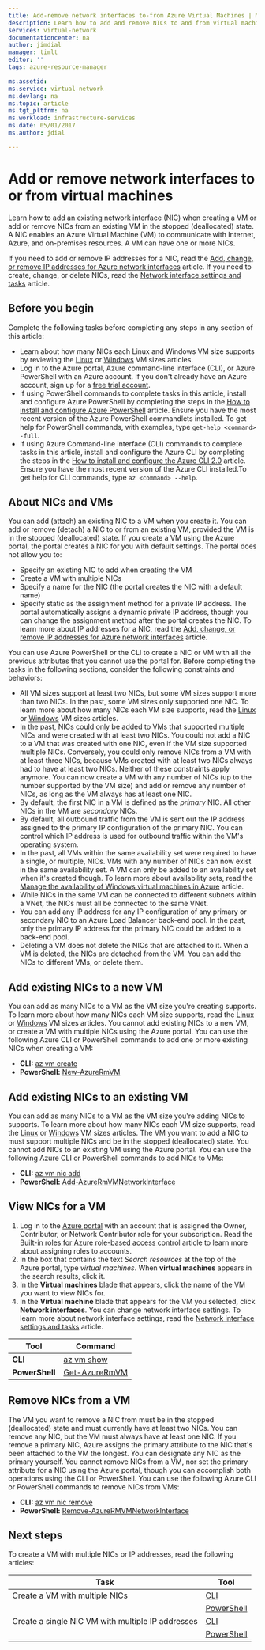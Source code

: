 ```yaml
---
title: Add-remove network interfaces to-from Azure Virtual Machines | Microsoft Docs
description: Learn how to add and remove NICs to and from virtual machines.
services: virtual-network
documentationcenter: na
author: jimdial
manager: timlt
editor: ''
tags: azure-resource-manager

ms.assetid:
ms.service: virtual-network
ms.devlang: na
ms.topic: article
ms.tgt_pltfrm: na
ms.workload: infrastructure-services
ms.date: 05/01/2017
ms.author: jdial

---
```


# Add or remove network interfaces to or from virtual machines

Learn how to add an existing network interface (NIC) when creating a VM or add or remove NICs from an existing VM in the stopped (deallocated) state. A NIC enables an Azure Virtual Machine (VM) to communicate with Internet, Azure, and on-premises resources. A VM can have one or more NICs. 

If you need to add or remove IP addresses for a NIC, read the [Add, change, or remove IP addresses for Azure network interfaces](virtual-network-network-interface-addresses.md) article. If you need to create, change, or delete NICs, read the [Network interface settings and tasks](virtual-network-network-interface.md) article.

## <a name="before"></a>Before you begin

Complete the following tasks before completing any steps in any section of this article:

- Learn about how many NICs each Linux and Windows VM size supports by reviewing the [Linux](../virtual-machines/linux/sizes.md?toc=%2fazure%2fvirtual-network%2ftoc.json) or [Windows](../virtual-machines/virtual-machines-windows-sizes.md?toc=%2fazure%2fvirtual-network%2ftoc.json) VM sizes articles.
- Log in to the Azure portal, Azure command-line interface (CLI), or Azure PowerShell with an Azure account. If you don't already have an Azure account, sign up for a [free trial account](https://azure.microsoft.com/free).
- If using PowerShell commands to complete tasks in this article, install and configure Azure PowerShell by completing the steps in the [How to install and configure Azure PowerShell](/powershell/azureps-cmdlets-docs?toc=%2fazure%2fvirtual-network%2ftoc.json) article. Ensure you have the most recent version of the Azure PowerShell commandlets installed. To get help for PowerShell commands, with examples, type `get-help <command> -full`.
- If using Azure Command-line interface (CLI) commands to complete tasks in this article, install and configure the Azure CLI by completing the steps in the [How to install and configure the Azure CLI 2.0](/cli/azure/install-azure-cli?toc=%2fazure%2fvirtual-network%2ftoc.json) article. Ensure you have the most recent version of the Azure CLI installed.To get help for CLI commands, type `az <command> --help`.

## <a name="about"></a>About NICs and VMs

You can add (attach) an existing NIC to a VM when you create it. You can add or remove (detach) a NIC to or from an existing VM, provided the VM is in the stopped (deallocated) state. If you create a VM using the Azure portal, the portal creates a NIC for you with default settings. The portal does not allow you to:

- Specify an existing NIC to add when creating the VM
- Create a VM with multiple NICs
- Specify a name for the NIC (the portal creates the NIC with a default name)
- Specify static as the assignment method for a private IP address. The portal automatically assigns a dynamic private IP address, though you can change the assignment method after the portal creates the NIC. To learn more about IP addresses for a NIC, read the [Add, change, or remove IP addresses for Azure network interfaces](virtual-network-network-interface-addresses.md) article.

You can use Azure PowerShell or the CLI to create a NIC or VM with all the previous attributes that you cannot use the portal for. Before completing the tasks in the following sections, consider the following constraints and behaviors:

- All VM sizes support at least two NICs, but some VM sizes support more than two NICs. In the past, some VM sizes only supported one NIC. To learn more about how many NICs each VM size supports, read the [Linux](../virtual-machines/linux/sizes.md?toc=%2fazure%2fvirtual-network%2ftoc.json) or [Windows](../virtual-machines/virtual-machines-windows-sizes.md?toc=%2fazure%2fvirtual-network%2ftoc.json) VM sizes articles. 
- In the past, NICs could only be added to VMs that supported multiple NICs and were created with at least two NICs. You could not add a NIC to a VM that was created with one NIC, even if the VM size supported multiple NICs. Conversely, you could only remove NICs from a VM with at least three NICs, because VMs created with at least two NICs always had to have at least two NICs. Neither of these constraints apply anymore. You can now create a VM with any number of NICs (up to the number supported by the VM size) and add or remove any number of NICs, as long as the VM always has at least one NIC.
- By default, the first NIC in a VM is defined as the *primary* NIC. All other NICs in the VM are *secondary* NICs.
- By default, all outbound traffic from the VM is sent out the IP address assigned to the primary IP configuration of the primary NIC. You can control which IP address is used for outbound traffic within the VM's operating system.
- In the past, all VMs within the same availability set were required to have a single, or multiple, NICs. VMs with any number of NICs can now exist in the same availability set. A VM can only be added to an availability set when it's created though. To learn more about availability sets, read the [Manage the availability of Windows virtual machines in Azure](../virtual-machines/windows/manage-availability.md?toc=%2fazure%2fvirtual-network%2ftoc.json#configure-multiple-virtual-machines-in-an-availability-set-for-redundancy) article.
- While NICs in the same VM can be connected to different subnets within a VNet, the NICs must all be connected to the same VNet.
- You can add any IP address for any IP configuration of any primary or secondary NIC to an Azure Load Balancer back-end pool. In the past, only the primary IP address for the primary NIC could be added to a back-end pool.
- Deleting a VM does not delete the NICs that are attached to it. When a VM is deleted, the NICs are detached from the VM. You can add the NICs to different VMs, or delete them.

## <a name="vm-create"></a>Add existing NICs to a new VM

You can add as many NICs to a VM as the VM size you're creating supports. To learn more about how many NICs each VM size supports, read the [Linux](../virtual-machines/linux/sizes.md?toc=%2fazure%2fvirtual-network%2ftoc.json) or [Windows](../virtual-machines/virtual-machines-windows-sizes.md?toc=%2fazure%2fvirtual-network%2ftoc.json) VM sizes articles. You cannot add existing NICs to a new VM, or create a VM with multiple NICs using the Azure portal. You can use the following Azure CLI or PowerShell commands to add one or more existing NICs when creating a VM:

- **CLI:** [az vm create](/cli/azure/vm?toc=%2fazure%2fvirtual-network%2ftoc.json#create)
- **PowerShell:** [New-AzureRmVM](/powershell/resourcemanager/azurerm.compute/v2.5.0/new-azurermvm?toc=%2fazure%2fvirtual-network%2ftoc.json)

## <a name="vm-add-nic"></a>Add existing NICs to an existing VM

You can add as many NICs to a VM as the VM size you're adding NICs to supports. To learn more about how many NICs each VM size supports, read the [Linux](../virtual-machines/linux/sizes.md?toc=%2fazure%2fvirtual-network%2ftoc.json) or [Windows](../virtual-machines/virtual-machines-windows-sizes.md?toc=%2fazure%2fvirtual-network%2ftoc.json) VM sizes articles. The VM you want to add a NIC to must support multiple NICs and be in the stopped (deallocated) state. You cannot add NICs to an existing VM using the Azure portal. You can use the following Azure CLI or PowerShell commands to add NICs to VMs:

- **CLI:** [az vm nic add](/cli/azure/vm/nic?toc=%2fazure%2fvirtual-network%2ftoc.json#add)
- **PowerShell:** [Add-AzureRmVMNetworkInterface](/powershell/resourcemanager/azurerm.compute/v2.5.0/add-azurermvmnetworkinterface?toc=%2fazure%2fvirtual-network%2ftoc.json)

## <a name="vm-view-nic"></a> View NICs for a VM

1. Log in to the [Azure portal](https://portal.azure.com) with an account that is assigned the Owner, Contributor, or Network Contributor role for your subscription. Read the [Built-in roles for Azure role-based access control](../active-directory/role-based-access-built-in-roles.md?toc=%2fazure%2fvirtual-network%2ftoc.json#network-contributor) article to learn more about assigning roles to accounts.
2. In the box that contains the text *Search resources* at the top of the Azure portal, type *virtual machines*. When **virtual machines** appears in the search results, click it.
3. In the **Virtual machines** blade that appears, click the name of the VM you want to view NICs for.
4. In the **Virtual machine** blade that appears for the VM you selected, click **Network interfaces**. You can change network interface settings. To learn more about network interface settings, read the [Network interface settings and tasks](virtual-network-network-interface.md) article.

|**Tool**|**Command**|
|---|---|
|**CLI**|[az vm show](/cli/azure/vm?toc=%2fazure%2fvirtual-network%2ftoc.json#show)|
|**PowerShell**|[Get-AzureRmVM](/powershell/resourcemanager/azurerm.compute/v1.3.4/get-azurermvm?toc=%2fazure%2fvirtual-network%2ftoc.json)|

## <a name="vm-remove-nic"></a> Remove NICs from a VM

The VM you want to remove a NIC from must be in the stopped (deallocated) state and must currently have at least two NICs. You can remove any NIC, but the VM must always have at least one NIC. If you remove a primary NIC, Azure assigns the primary attribute to the NIC that's been attached to the VM the longest. You can designate any NIC as the primary yourself. You cannot remove NICs from a VM, nor set the primary attribute for a NIC using the Azure portal, though you can accomplish both operations using the CLI or PowerShell. You can use the following Azure CLI or PowerShell commands to remove NICs from VMs:

- **CLI:** [az vm nic remove](/cli/azure/vm/nic?toc=%2fazure%2fvirtual-network%2ftoc.json#remove)
- **PowerShell:** [Remove-AzureRMVMNetworkInterface](/powershell/resourcemanager/azurerm.compute/v2.5.0/remove-azurermvmnetworkinterface?toc=%2fazure%2fvirtual-network%2ftoc.json)

## <a name="next-steps"></a>Next steps
To create a VM with multiple NICs or IP addresses, read the following articles:

|Task|Tool|
|---|---|
|Create a VM with multiple NICs|[CLI](/virtual-machines/linux/multiple-nics.md?toc=%2fazure%2fvirtual-network%2ftoc.json#create-supporting-resources)|
||[PowerShell](/virtual-machines/linux/multiple-nics.md?toc=%2fazure%2fvirtual-network%2ftoc.json#create-core-resources)|
|Create a single NIC VM with multiple IP addresses|[CLI](virtual-network-multiple-ip-addresses-cli.md)|
||[PowerShell](virtual-network-multiple-ip-addresses-powershell.md)|